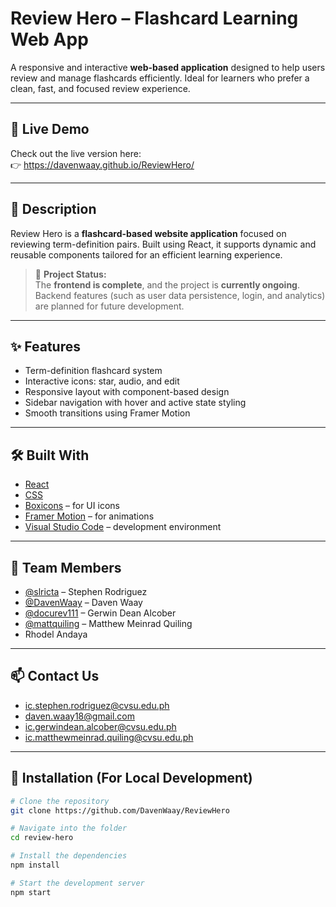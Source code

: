 # Review Hero – Flashcard Learning Web App  
A responsive and interactive **web-based application** designed to help users review and manage flashcards efficiently. Ideal for learners who prefer a clean, fast, and focused review experience.

---

## 🔗 Live Demo  
Check out the live version here:  
👉 https://davenwaay.github.io/ReviewHero/

---

## 📌 Description  
Review Hero is a **flashcard-based website application** focused on reviewing term-definition pairs. Built using React, it supports dynamic and reusable components tailored for an efficient learning experience.

> 🚧 **Project Status:**  
> The **frontend is complete**, and the project is **currently ongoing**. Backend features (such as user data persistence, login, and analytics) are planned for future development.

---

## ✨ Features  
- Term-definition flashcard system  
- Interactive icons: star, audio, and edit  
- Responsive layout with component-based design  
- Sidebar navigation with hover and active state styling  
- Smooth transitions using Framer Motion  

---

## 🛠️ Built With  
- [React](https://reactjs.org/)  
- [CSS](https://developer.mozilla.org/en-US/docs/Web/CSS)  
- [Boxicons](https://boxicons.com/) – for UI icons  
- [Framer Motion](https://www.framer.com/motion/) – for animations  
- [Visual Studio Code](https://code.visualstudio.com/) – development environment  

---

## 👥 Team Members  
- [@slricta](https://github.com/slricta) – Stephen Rodriguez  
- [@DavenWaay](https://github.com/davenwaay) – Daven Waay  
- [@docurev111](https://github.com/docurev111) – Gerwin Dean Alcober  
- [@mattquiling](https://github.com/mattquiling) – Matthew Meinrad Quiling  
- Rhodel Andaya  

---

## 📫 Contact Us  
- ic.stephen.rodriguez@cvsu.edu.ph  
- daven.waay18@gmail.com
- ic.gerwindean.alcober@cvsu.edu.ph  
- ic.matthewmeinrad.quiling@cvsu.edu.ph  

---

## 🧪 Installation (For Local Development)

```bash
# Clone the repository
git clone https://github.com/DavenWaay/ReviewHero

# Navigate into the folder
cd review-hero

# Install the dependencies
npm install

# Start the development server
npm start
